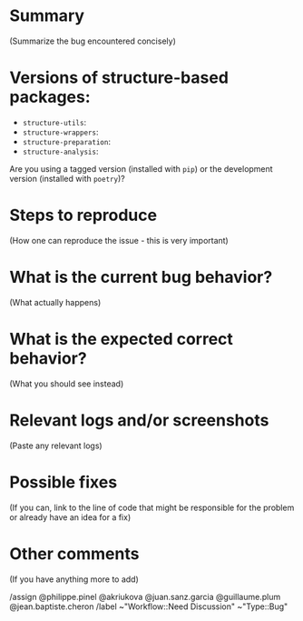 # Summary

(Summarize the bug encountered concisely)

# Versions of structure-based packages:

- `structure-utils`:
- `structure-wrappers`:
- `structure-preparation`:
- `structure-analysis`:

Are you using a tagged version (installed with `pip`) or the development version (installed with `poetry`)?

# Steps to reproduce

(How one can reproduce the issue - this is very important)

# What is the current bug behavior?

(What actually happens)

# What is the expected correct behavior?

(What you should see instead)

# Relevant logs and/or screenshots

(Paste any relevant logs)

# Possible fixes

(If you can, link to the line of code that might be responsible for the problem or already have an idea for a fix)

# Other comments

(If you have anything more to add)

/assign @philippe.pinel @akriukova @juan.sanz.garcia @guillaume.plum @jean.baptiste.cheron
/label ~"Workflow::Need Discussion" ~"Type::Bug"
